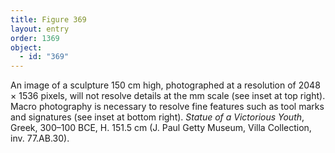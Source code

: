 ```yaml
---
title: Figure 369
layout: entry
order: 1369
object:
  - id: "369"
---
```


An image of a sculpture 150 cm high, photographed at a resolution of 2048 × 1536 pixels, will not resolve details at the mm scale (see inset at top right). Macro photography is necessary to resolve fine features such as tool marks and signatures (see inset at bottom right). *Statue of a Victorious Youth*, Greek, 300–100 BCE, H. 151.5 cm (J. Paul Getty Museum, Villa Collection, inv. 77.AB.30).
